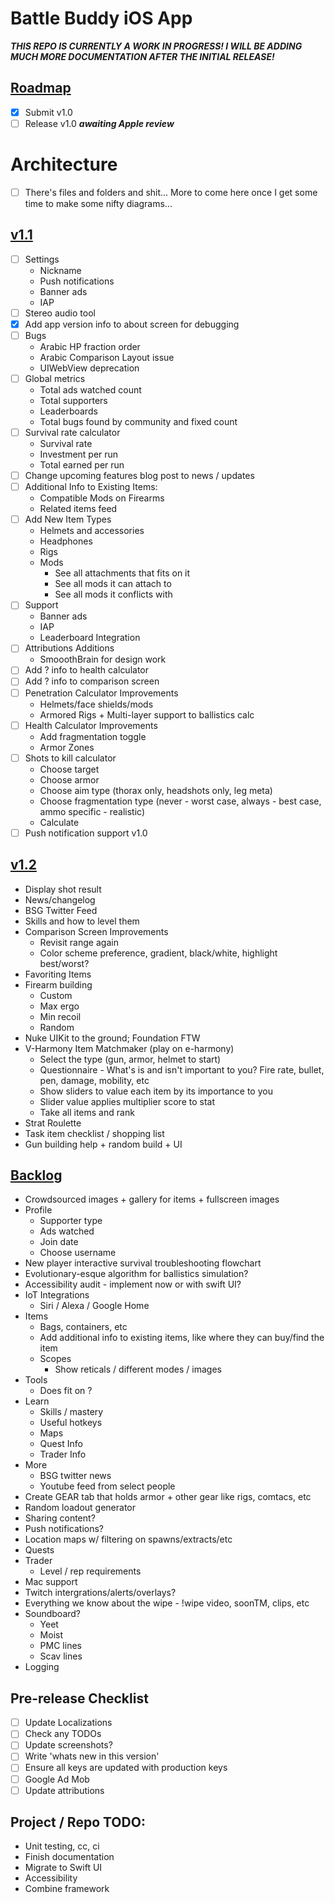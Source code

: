#  Battle Buddy iOS App

***THIS REPO IS CURRENTLY A WORK IN PROGRESS! I WILL BE ADDING MUCH MORE DOCUMENTATION AFTER THE INITIAL RELEASE!***

## <u>Roadmap</u>

- [x] Submit v1.0
- [ ] Release v1.0 ***awaiting Apple review***

# Architecture
- [ ] There's files and folders and shit... More to come here once I get some time to make some nifty diagrams...

## <u>v1.1</u>
- [ ] Settings
    - Nickname
    - Push notifications
    - Banner ads
    - IAP
- [ ] Stereo audio tool
- [x] Add app version info to about screen for debugging
- [ ] Bugs
    - Arabic HP fraction order
    - Arabic Comparison Layout issue
    - UIWebView deprecation
- [ ] Global metrics
    - Total ads watched count
    - Total supporters
    - Leaderboards
    - Total bugs found by community and fixed count
- [ ] Survival rate calculator
    - Survival rate
    - Investment per run
    - Total earned per run
- [ ] Change upcoming features blog post to news / updates
- [ ] Additional Info to Existing Items:
    - Compatible Mods on Firearms
    - Related items feed
- [ ] Add New Item Types
    - Helmets and accessories
    - Headphones
    - Rigs
    - Mods
        - See all attachments that fits on it
        - See all mods it can attach to
        - See all mods it conflicts with 
- [ ] Support
    - Banner ads
    - IAP
    - Leaderboard Integration
- [ ] Attributions Additions
    - SmooothBrain for design work
- [ ] Add ? info to health calculator
- [ ] Add ? info to comparison screen
- [ ] Penetration Calculator Improvements
    - Helmets/face shields/mods
    - Armored Rigs + Multi-layer support to ballistics calc
- [ ] Health Calculator Improvements
    - Add fragmentation toggle
    - Armor Zones
- [ ] Shots to kill calculator
    - Choose target
    - Choose armor
    - Choose aim type (thorax only, headshots only, leg meta)
    - Choose fragmentation type (never - worst case, always - best case, ammo specific - realistic)
    - Calculate
- [ ] Push notification support v1.0

## <u>v1.2</u>
- Display shot result
- News/changelog
- BSG Twitter Feed
- Skills and how to level them
- Comparison Screen Improvements
    - Revisit range again
    - Color scheme preference, gradient, black/white, highlight best/worst?
- Favoriting Items
- Firearm building
    - Custom
    - Max ergo
    - Min recoil
    - Random
- Nuke UIKit to the ground; Foundation FTW
- V-Harmony Item Matchmaker (play on e-harmony)
    - Select the type (gun, armor, helmet to start)
    - Questionnaire - What's is and isn't important to you? Fire rate, bullet, pen, damage, mobility, etc
    - Show sliders to value each item by its importance to you
    - Slider value applies multiplier score to stat
    - Take all items and rank
- Strat Roulette
- Task item checklist / shopping list
- Gun building help + random build + UI
    
## <u>Backlog</u>
- Crowdsourced images + gallery for items + fullscreen images
- Profile
    - Supporter type
    - Ads watched
    - Join date
    - Choose username
- New player interactive survival troubleshooting flowchart
- Evolutionary-esque algorithm for ballistics simulation?
- Accessibility audit - implement now or with swift UI?
- IoT Integrations
    - Siri / Alexa / Google Home
- Items
    - Bags, containers, etc
    - Add additional info to existing items, like where they can buy/find the item
    - Scopes
        - Show reticals / different modes / images 
- Tools
    - Does <item> fit on <item>?
- Learn
    - Skills / mastery
    - Useful hotkeys
    - Maps
    - Quest Info
    - Trader Info
- More
    - BSG twitter news
    - Youtube feed from select people
- Create GEAR tab that holds armor + other gear like rigs, comtacs, etc
- Random loadout generator
- Sharing content?
- Push notifications?
- Location maps w/ filtering on spawns/extracts/etc
- Quests
- Trader
	- Level / rep requirements
- Mac support
- Twitch intergrations/alerts/overlays?
- Everything we know about the wipe - !wipe video, soonTM, clips, etc
- Soundboard?
    - Yeet
    - Moist
    - PMC lines
    - Scav lines
- Logging

## Pre-release Checklist
- [ ] Update Localizations
- [ ] Check any TODOs
- [ ] Update screenshots?
- [ ] Write 'whats new in this version'
- [ ] Ensure all keys are updated with production keys
- [ ] Google Ad Mob
- [ ] Update attributions

## Project / Repo TODO:

- Unit testing, cc, ci
- Finish documentation
- Migrate to Swift UI
- Accessibility
- Combine framework
